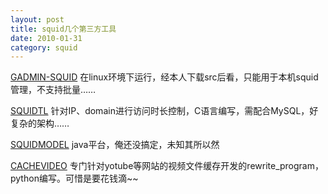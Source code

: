 ```yaml
---
layout: post
title: squid几个第三方工具
date: 2010-01-31
category: squid
---
```



[GADMIN-SQUID](http://gadmintools.flippedweb.com/index.php?option=com_content&task=view&id=47&Itemid=37#Download) 在linux环境下运行，经本人下载src后看，只能用于本机squid管理，不支持批量……

[SQUIDTL](http://www.zerozone.it/Software/Linux/SquidTL/) 针对IP、domain进行访问时长控制，C语言编写，需配合MySQL，好复杂的架构……

[SQUIDMODEL](http://sourceforge.net/projects/squidmodel/) java平台，俺还没搞定，未知其所以然

[CACHEVIDEO](http://cachevideos.com) 专门针对yotube等网站的视频文件缓存开发的rewrite_program，python编写。可惜是要花钱滴~~

